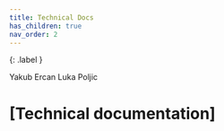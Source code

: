 ```yaml
---
title: Technical Docs
has_children: true
nav_order: 2
---
```


{: .label }

Yakub Ercan
Luka Poljic

# [Technical documentation]
